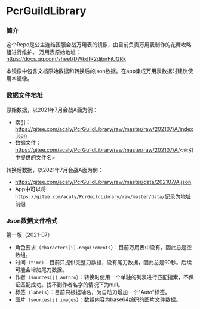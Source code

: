 # PcrGuildLibrary

### 简介

这个Repo是公主连结国服会战万用表的镜像，由目前负责万用表制作的花舞攻略组进行维护。
万用表原始地址：https://docs.qq.com/sheet/DWkdtR2djbnFiUGRk

本镜像中包含文档原始数据和转换后的json数据。在app集成万用表数据时建议使用本镜像。

### 数据文件地址

原始数据，以2021年7月会战A面为例：

* 索引：https://gitee.com/acaly/PcrGuildLibrary/raw/master/raw/202107/A/index.json
* 数据文件：https://gitee.com/acaly/PcrGuildLibrary/raw/master/raw/202107/A/<索引中提供的文件名>

转换后数据，以2021年7月会战A面为例：

* https://gitee.com/acaly/PcrGuildLibrary/raw/master/data/202107/A.json
* App中可以将`https://gitee.com/acaly/PcrGuildLibrary/raw/master/data/`记录为地址前缀

### Json数据文件格式

第一版（2021-07）

* 角色要求（`characters[i].requirements`）：目前万用表中没有，因此总是空数组。
* 时间（`time`）：目前只提供完整刀数据，没有尾刀数据，因此总是90秒。后续可能会增加尾刀数据。
* 作者（`sources[j].authro`）：转换时使用一个单独的列表进行匹配搜索，不保证匹配成功。找不到作者名字的情况下为null。
* 标签（`labels`）：目前只根据轴名，为自动刀增加一个"Auto"标签。
* 图片（`sources[j].images`）：数组内容为base64编码的图片文件数据。
